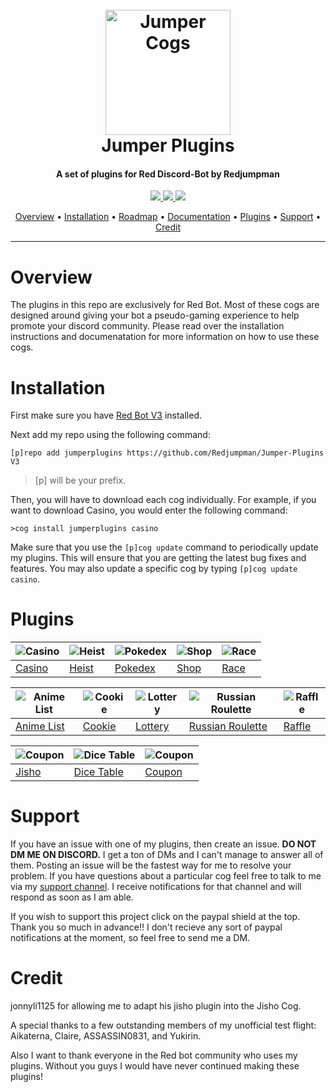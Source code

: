 <h1 align="center">
  <br>
  <a href="https://github.com/Redjumpman/Jumper-Cogs/"><img src="http://pressthebuttons.typepad.com/.a/6a00d83452033569e2011570acd014970b-800wi" alt="Jumper Cogs" width="200"></a>
  <br>
  Jumper Plugins
  <br>
</h1>

<h4 align="center">A set of plugins for Red Discord-Bot by Redjumpman</h4>

<p align="center">
  <a href="paypal.me/redjumpman">
    <img src="https://img.shields.io/badge/paypal-donate-red.svg">
  </a>
  <a href="https://www.python.org/downloads/release/python-355/"><img src="https://img.shields.io/badge/Made%20With-Python%203.5-blue.svg?style=for-the-badge">
</a>
  <a href="https://github.com/Cog-Creators/Red-DiscordBot">
      <img src="https://img.shields.io/badge/Discord-Red%20Bot-red.svg">
  </a>
</p>

<p align="center">
  <a href="#overview">Overview</a> •
  <a href="#installation">Installation</a> •
  <a href="https://github.com/Redjumpman/Jumper-Plugins/projects">Roadmap</a> •
  <a href="https://github.com/Redjumpman/Jumper-Plugins/wiki">Documentation</a> •
  <a href="#plugins">Plugins</a> •
  <a href="#support">Support</a> •
  <a href="#credit">Credit</a>
</p>

---
# Overview
The plugins in this repo are exclusively for Red Bot. Most of these cogs are designed around giving your bot a pseudo-gaming experience to help promote your discord community. Please read over the installation instructions and documenatation for more information on how to use these cogs.

# Installation
First make sure you have [Red Bot V3](https://github.com/Cog-Creators/Red-DiscordBot/tree/V3/develop) installed.

Next add my repo using the following command:  

`[p]repo add jumperplugins https://github.com/Redjumpman/Jumper-Plugins V3`    

> [p] will be your prefix.

Then, you will have to download each cog individually. For example, if you want to download Casino, you would enter the following command:

`>cog install jumperplugins casino`

Make sure that you use the `[p]cog update` command to periodically update my plugins. This will ensure that you are getting the latest bug fixes and features. You may also update a specific cog by typing `[p]cog update casino`.


# Plugins

| ![Casino](https://i.imgur.com/vkpfJug.png) 	| ![Heist](https://i.imgur.com/r1ln0DH.png) 	| ![Pokedex](https://i.imgur.com/9PDfJi1.png) 	| ![Shop](https://cdn3.iconfinder.com/data/icons/shopping-icons-14/128/17_Store-128.png) 	| ![Race](https://i.imgur.com/RtDpIqP.png) 	|
|--------------------------------------------	|-------------------------------------------	|---------------------------------------------	|----------------------------------------------------------------------------------------	|------------------------------------------	|
| [Casino](https://github.com/Redjumpman/Jumper-Plugins/wiki/Casino-RedV3) 	| [Heist](https://github.com/Redjumpman/Jumper-Plugins/wiki/Heist) 	| [Pokedex](https://github.com/Redjumpman/Jumper-Plugins/wiki/Pokedex-RedV3) 	| [Shop](https://github.com/Redjumpman/Jumper-Plugins/wiki/Shop-Red-V3) 	| [Race]() 	|

| ![Anime List](https://i.imgur.com/nq0RLrd.png) 	| ![Cookie](https://i.imgur.com/K7d1Bnj.png) 	| ![Lottery](https://i.imgur.com/AoOjGnp.png) 	| ![Russian Roulette](https://i.imgur.com/c8AUxpF.png) 	| ![Raffle](https://i.imgur.com/nFEY62O.png) 	|
|------------------------------------------------	|--------------------------------------------	|---------------------------------------------	|------------------------------------------------------	|--------------------------------------------	|
| [Anime List](https://github.com/Redjumpman/Jumper-Plugins/wiki/Animelist) 	| [Cookie]() 	| [Lottery](https://github.com/Redjumpman/Jumper-Plugins/wiki/Lottery) 	| [Russian Roulette](https://github.com/Redjumpman/Jumper-Plugins/wiki/Russianroulette) 	| [Raffle](https://github.com/Redjumpman/Jumper-Plugins/wiki/Raffle) 	|

| ![Coupon](https://i.imgur.com/mEfCe2G.png) 	| ![Dice Table](https://i.imgur.com/0kIaU1s.png) 	| ![Coupon](https://i.imgur.com/1oDD3T9.png) 	|
|--------------------------------------------	|------------------------------------------------	|--------------------------------------------	|
| [Jisho](https://github.com/Redjumpman/Jumper-Plugins/wiki/Jisho) 	| [Dice Table](https://github.com/Redjumpman/Jumper-Plugins/wiki/Dicetable) 	| [Coupon](https://github.com/Redjumpman/Jumper-Plugins/wiki/Coupon) 	|

# Support
If you have an issue with one of my plugins, then create an issue. **DO NOT DM ME ON DISCORD.** I get a ton of DMs and I can't manage to answer all of them. Posting an issue will be the fastest way for me to resolve your problem. If you have questions about a particular cog feel free to talk to me via my [support channel](https://discord.gg/c6HQUb7). I receive notifications for that channel and will respond as soon as I am able. 

If you wish to support this project click on the paypal shield at the top. Thank you so much in advance!! I don't recieve any sort of paypal notifications at the moment, so feel free to send me a DM.

# Credit
jonnyli1125 for allowing me to adapt his jisho plugin into the Jisho Cog.

A special thanks to a few outstanding members of my unofficial test flight: Aikaterna, Claire, ASSASSIN0831, and Yukirin.

Also I want to thank everyone in the Red bot community who uses my plugins. Without you guys I would have never continued making these plugins!
